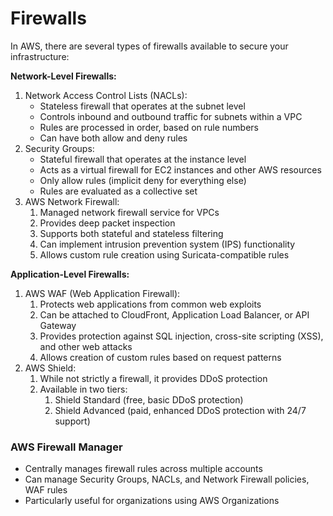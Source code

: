 # Firewalls

In AWS, there are several types of firewalls available to secure your infrastructure:

**Network-Level Firewalls:**

1. Network Access Control Lists (NACLs):
   * Stateless firewall that operates at the subnet level
   * Controls inbound and outbound traffic for subnets within a VPC
   * Rules are processed in order, based on rule numbers
   * Can have both allow and deny rules
2. Security Groups:
   * Stateful firewall that operates at the instance level
   * Acts as a virtual firewall for EC2 instances and other AWS resources
   * Only allow rules (implicit deny for everything else)
   * Rules are evaluated as a collective set
3. AWS Network Firewall:
   1. Managed network firewall service for VPCs
   2. Provides deep packet inspection
   3. Supports both stateful and stateless filtering
   4. Can implement intrusion prevention system (IPS) functionality
   5. Allows custom rule creation using Suricata-compatible rules



**Application-Level Firewalls:**

1. AWS WAF (Web Application Firewall):
   1. Protects web applications from common web exploits
   2. Can be attached to CloudFront, Application Load Balancer, or API Gateway
   3. Provides protection against SQL injection, cross-site scripting (XSS), and other web attacks
   4. Allows creation of custom rules based on request patterns
2. AWS Shield:
   1. While not strictly a firewall, it provides DDoS protection
   2. Available in two tiers:
      1. Shield Standard (free, basic DDoS protection)
      2. Shield Advanced (paid, enhanced DDoS protection with 24/7 support)



### AWS Firewall Manager

* Centrally manages firewall rules across multiple accounts
* Can manage Security Groups, NACLs, and Network Firewall policies, WAF rules
* Particularly useful for organizations using AWS Organizations
